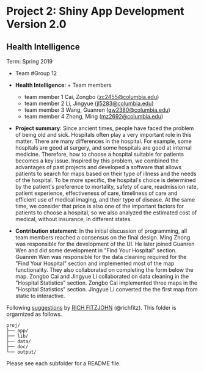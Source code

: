 # Project 2: Shiny App Development Version 2.0
## Health Intelligence
Term: Spring 2019

+ Team #Group 12
+ **Health Intelligence**: + Team members
	+ team member 1 Cai, Zongbo (zc2455@columbia.edu)
	+ team member 2 Li, Jingyue (jl5283@columbia.edu)
	+ team member 3 Wang, Guanren (gw2380@columbia.edu)
	+ team member 4 Zhong, Ming (mz2692@columbia.edu)

+ **Project summary**: Since ancient times, people have faced the problem of being old and sick. Hospitals often play a very important role in this matter. There are many differences in the hospital. For example, some hospitals are good at surgery, and some hospitals are good at internal medicine. Therefore, how to choose a hospital suitable for patients becomes a key issue. Inspired by this problem, we combined the advantages of past projects and developed a software that allows patients to search for maps based on their type of illness and the needs of the hospital. To be more specific, the hospital's choice is determined by the patient's preference to mortality, safety of care, readmission rate, patient experience, effectiveness of care, timeliness of care and efficient use of medical imaging, and their type of disease. At the same time, we consider that price is also one of the important factors for patients to choose a hospital, so we also analyzed the estimated cost of medical, without insurance, in different states.

+ **Contribution statement**: In the initial discussion of programming, all team members reached a consensus on the final design. Ming Zhong was responsible for the development of the UI. He later joined Guanren Wen and did some development in "Find Your Hospital" section. Guanren Wen was responsible for the data cleaning required for the "Find Your Hospital" section and implemented most of the map functionality. They also collaborated on completing the form below the map. Zongbo Cai and Jingyue Li collaborated on data cleaning in the "Hospital Statistics" section. Zongbo Cai implemented three maps in the "Hospital Statistics" section. Jingyue Li converted the the first map from static to interactive.

Following [suggestions](http://nicercode.github.io/blog/2013-04-05-projects/) by [RICH FITZJOHN](http://nicercode.github.io/about/#Team) (@richfitz). This folder is orgarnized as follows.

```
proj/
├── app/
├── lib/
├── data/
├── doc/
└── output/
```

Please see each subfolder for a README file.

